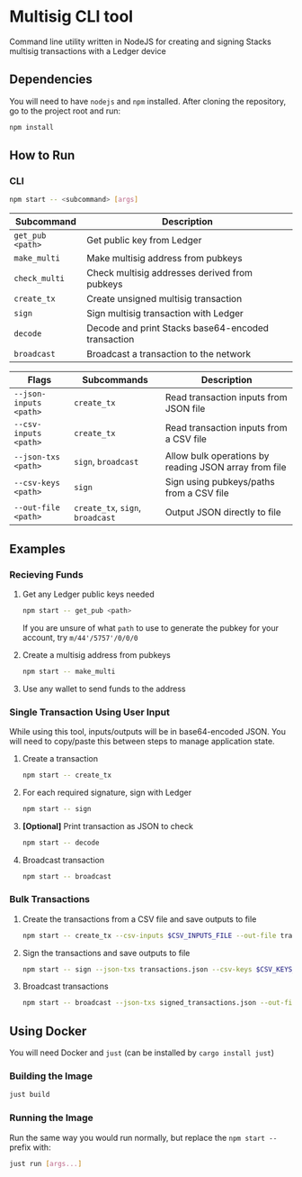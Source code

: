 # Multisig CLI tool

Command line utility written in NodeJS for creating and signing Stacks multisig transactions with a Ledger device

## Dependencies

You will need to have `nodejs` and `npm` installed.
After cloning the repository, go to the project root and run:

```sh
npm install
```

## How to Run

### CLI

```sh
npm start -- <subcommand> [args]
```

| Subcommand       | Description                                                    |
| ---------------- | -------------------------------------------------------------- |
| `get_pub <path>` | Get public key from Ledger                                     |
| `make_multi`     | Make multisig address from pubkeys                             |
| `check_multi`    | Check multisig addresses derived from pubkeys                  |
| `create_tx`      | Create unsigned multisig transaction                           |
| `sign`           | Sign multisig transaction with Ledger                          |
| `decode`         | Decode and print Stacks base64-encoded transaction             |
| `broadcast`      | Broadcast a transaction to the network                         |

| Flags                 | Subcommands                       | Description                                           |
| --------------------- | ----------------------------------|-------------------------------------------------------|
| `--json-inputs <path>`| `create_tx`                       | Read transaction inputs from JSON file                |
| `--csv-inputs <path>` | `create_tx`                       | Read transaction inputs from a CSV file               |
| `--json-txs <path>`   | `sign`, `broadcast`               | Allow bulk operations by reading JSON array from file |
| `--csv-keys <path>`   | `sign`                            | Sign using pubkeys/paths from a CSV file              |
| `--out-file <path>`   | `create_tx`, `sign`, `broadcast`  | Output JSON directly to file                          |

## Examples

### Recieving Funds

1. Get any Ledger public keys needed
   ```sh
   npm start -- get_pub <path>
   ```
   If you are unsure of what `path` to use to generate the pubkey for your account, try `m/44'/5757'/0/0/0`

2. Create a multisig address from pubkeys
   ```sh
   npm start -- make_multi
   ```

3. Use any wallet to send funds to the address

### Single Transaction Using User Input

While using this tool, inputs/outputs will be in base64-encoded JSON.
You will need to copy/paste this between steps to manage application state.

1. Create a transaction
   ```sh
   npm start -- create_tx
   ```

2. For each required signature, sign with Ledger
   ```sh
   npm start -- sign
   ```

3. **[Optional]** Print transaction as JSON to check
   ```sh
   npm start -- decode
   ```

3. Broadcast transaction
   ```sh
   npm start -- broadcast
   ```

### Bulk Transactions

1. Create the transactions from a CSV file and save outputs to file
   ```sh
   npm start -- create_tx --csv-inputs $CSV_INPUTS_FILE --out-file transactions.json
   ```

2. Sign the transactions and save outputs to file
   ```sh
   npm start -- sign --json-txs transactions.json --csv-keys $CSV_KEYS_FILE --out-file signed_transactions.json
   ```

3. Broadcast transactions
   ```sh
   npm start -- broadcast --json-txs signed_transactions.json --out-file broadcast_results.json
   ```

## Using Docker

You will need Docker and `just` (can be installed by `cargo install just`)

### Building the Image

```sh
just build
```

### Running the Image

Run the same way you would run normally, but replace the `npm start --` prefix with:

```sh
just run [args...]
```